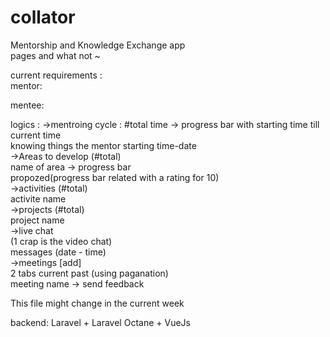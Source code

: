 # collator
Mentorship and Knowledge Exchange app
<br>
pages and what not ~

current requirements :<br>
mentor:

mentee:

logics :
->mentroing cycle : #total time   -> progress bar with starting time till current time<br>
knowing things the mentor starting time-date<br>
->Areas to develop (#total)<br>
name of area -> progress bar<br>
propozed(progress bar related with a rating for 10)<br>
->activities (#total)<br>
activite name<br>
->projects (#total)<br>
project name<br>
->live chat<br>
(1 crap is the video chat)<br>
messages (date - time)<br>
->meetings [add]<br>
2 tabs current past (using paganation)<br>
meeting name -> send feedback<br>


This file might change in the current week

backend: Laravel + Laravel Octane + VueJs
